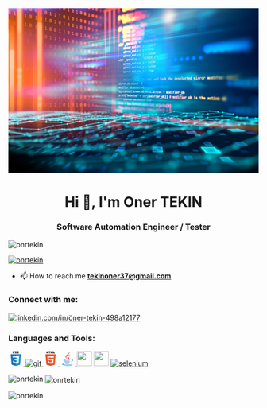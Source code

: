 <img src="https://github.com/onrtekin/onrtekin/blob/main/8.jpg?raw=true">

<h1 align="center">Hi 👋, I'm Oner TEKIN</h1>
<h3 align="center">Software Automation Engineer / Tester</h3>

<p align="left"> <img src="https://komarev.com/ghpvc/?username=onrtekin&label=Profile%20views&color=0e75b6&style=flat" alt="onrtekin" /> </p>

<p align="left"> <a href="https://github.com/ryo-ma/github-profile-trophy"><img src="https://github-profile-trophy.vercel.app/?username=onrtekin" alt="onrtekin" /></a> </p>

- 📫 How to reach me **tekinoner37@gmail.com**

<h3 align="left">Connect with me:</h3>
<p align="left">
<a href="https://linkedin.com/in/linkedin.com/in/öner-tekin-498a12177" target="blank"><img align="center" src="https://raw.githubusercontent.com/rahuldkjain/github-profile-readme-generator/master/src/images/icons/Social/linked-in-alt.svg" alt="linkedin.com/in/öner-tekin-498a12177" height="30" width="30" /></a>
</p>

<h3 align="left">Languages and Tools:</h3>
<p align="left"> <a href="https://www.w3schools.com/css/" target="_blank" rel="noreferrer"> <img src="https://raw.githubusercontent.com/devicons/devicon/master/icons/css3/css3-original-wordmark.svg" alt="css3" width="30" height="30"/> </a> <a href="https://git-scm.com/" target="_blank" rel="noreferrer"> <img src="https://www.vectorlogo.zone/logos/git-scm/git-scm-icon.svg" alt="git" width="30" height="30"/> </a> <a href="https://www.w3.org/html/" target="_blank" rel="noreferrer"> <img src="https://raw.githubusercontent.com/devicons/devicon/master/icons/html5/html5-original-wordmark.svg" alt="html5" width="30" height="30"/> </a> <a href="https://www.java.com" target="_blank" rel="noreferrer"> <img src="https://raw.githubusercontent.com/devicons/devicon/master/icons/java/java-original.svg" alt="java" width="30" height="30"/> </a><a href="https://www.jetbrains.com/idea/ " target="_blank" rel="noreferrer"><img src="https://icons.iconarchive.com/icons/papirus-team/papirus-apps/72/intellij-icon.png" width="30" height="30"></a>
<a href="https://code.visualstudio.com/ " rel="noreferrer"><img src="https://code.visualstudio.com/assets/images/code-stable.png" width="30" height="30"></a> <a href="https://www.selenium.dev" target="_blank" rel="noreferrer"><img   src="https://raw.githubusercontent.com/detain/svg-logos/780f25886640cef088af994181646db2f6b1a3f8/svg/selenium-logo.svg" alt="selenium" width="30" height="30"> 
  </a> </p>

<p><img align="left" src="https://github-readme-stats.vercel.app/api/top-langs?username=onrtekin&show_icons=true&locale=en&layout=compact" alt="onrtekin" /></p>

<p>&nbsp;<img align="center" src="https://github-readme-stats.vercel.app/api?username=onrtekin&show_icons=true&locale=en" alt="onrtekin" /></p>

<p><img align="center" src="https://github-readme-streak-stats.herokuapp.com/?user=onrtekin&" alt="onrtekin" /></p>


